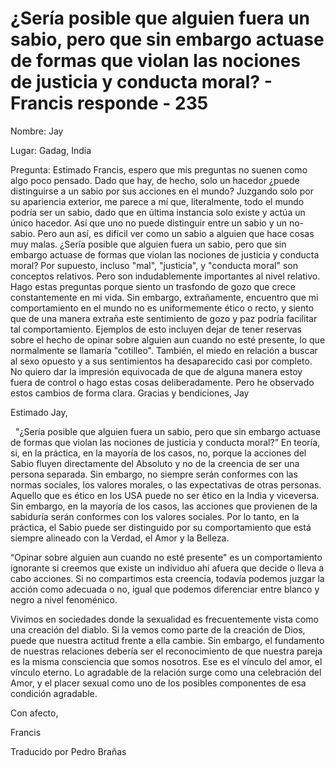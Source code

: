 # ¿Sería posible que alguien fuera un sabio, pero que sin embargo actuase de formas que violan las nociones de justicia y conducta moral? - Francis responde - 235

Nombre: Jay 

Lugar: Gadag, India 

Pregunta: Estimado Francis, espero que mis preguntas no suenen como algo poco pensado. Dado que hay, de hecho, solo un hacedor &iquest;puede distinguirse a un sabio por sus acciones en el mundo? Juzgando solo por su apariencia exterior, me parece a m&iacute; que, literalmente, todo el mundo podr&iacute;a ser un sabio, dado que en &uacute;ltima instancia solo existe y act&uacute;a un &uacute;nico hacedor. As&iacute; que uno no puede distinguir entre un sabio y un no-sabio. Pero aun as&iacute;, es dif&iacute;cil ver como un sabio a alguien que hace cosas muy malas. &iquest;Ser&iacute;a posible que alguien fuera un sabio, pero que sin embargo actuase de formas que violan las nociones de justicia y conducta moral? Por supuesto, incluso &quot;mal&quot;, &quot;justicia&quot;, y &quot;conducta moral&quot; son conceptos relativos. Pero son indudablemente importantes al nivel relativo. Hago estas preguntas porque siento un trasfondo de gozo que crece constantemente en mi vida. Sin embargo, extra&ntilde;amente, encuentro que mi comportamiento en el mundo no es uniformemente &eacute;tico o recto, y siento que de una manera extra&ntilde;a este sentimiento de gozo y paz podr&iacute;a facilitar tal comportamiento. Ejemplos de esto incluyen dejar de tener reservas sobre el hecho de opinar sobre alguien aun cuando no est&eacute; presente, lo que normalmente se llamar&iacute;a &quot;cotilleo&quot;. Tambi&eacute;n, el miedo en relaci&oacute;n a buscar al sexo opuesto y a sus sentimientos ha desaparecido casi por completo. No quiero dar la impresi&oacute;n equivocada de que de alguna manera estoy fuera de control o hago estas cosas deliberadamente. Pero he observado estos cambios de forma clara. Gracias y bendiciones, Jay

Estimado Jay, 

&nbsp; 
&quot;&iquest;Ser&iacute;a posible que alguien fuera un sabio, pero que sin embargo actuase de formas que violan las nociones de justicia y conducta moral?&rdquo;
En teor&iacute;a, si, en la pr&aacute;ctica, en la mayor&iacute;a de los casos, no, porque la acciones del Sabio fluyen directamente del Absoluto y no de la creencia de ser una persona separada. Sin embargo, no siempre ser&aacute;n conformes con las normas sociales, los valores morales, o las expectativas de otras personas. Aquello que es &eacute;tico en los USA puede no ser &eacute;tico en la India y viceversa. Sin embargo, en la mayor&iacute;a de los casos, las acciones que provienen de la sabidur&iacute;a ser&aacute;n conformes con los valores sociales. Por lo tanto, en la pr&aacute;ctica, el Sabio puede ser distinguido por su comportamiento que est&aacute; siempre alineado con la Verdad, el Amor y la Belleza.

&ldquo;Opinar sobre alguien aun cuando no est&eacute; presente&quot; es un comportamiento ignorante si creemos que existe un individuo ah&iacute; afuera que decide o lleva a cabo acciones. Si no compartimos esta creencia, todav&iacute;a podemos juzgar la acci&oacute;n como adecuada o no, igual que podemos diferenciar entre blanco y negro a nivel fenom&eacute;nico.

Vivimos en sociedades donde la sexualidad es frecuentemente vista como una creaci&oacute;n del diablo. Si la vemos como parte de la creaci&oacute;n de Dios, puede que nuestra actitud frente a ella cambie. Sin embargo, el fundamento de nuestras relaciones deber&iacute;a ser el reconocimiento de que nuestra pareja es la misma consciencia que somos nosotros. Ese es el v&iacute;nculo del amor, el v&iacute;nculo eterno. Lo agradable de la relaci&oacute;n surge como una celebraci&oacute;n del Amor, y el placer sexual como uno de los posibles componentes de esa condici&oacute;n agradable.

Con afecto,

Francis

Traducido por Pedro Bra&ntilde;as

